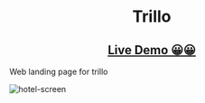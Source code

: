<p align="center">
  <h1 align="center">Trillo</h3>
    <p align="center">
      <h2 align="center"><a href="https://trilloapplanding.netlify.app/">Live Demo 😀😀</a></h2>
    </p>
</p>

Web landing page for trillo

![hotel-screen](https://github.com/jchernandez87/natours/assets/44485810/75bb16a3-5b0d-4f5f-8f83-80640291c364)
